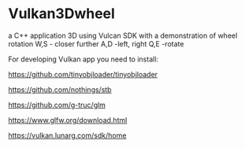 # Vulkan3Dwheel
a C++ application 3D using Vulcan SDK with a demonstration of wheel rotation
W,S - closer further
A,D -left, right
Q,E -rotate

For developing Vulkan app you need to install:

https://github.com/tinyobjloader/tinyobjloader

https://github.com/nothings/stb

https://github.com/g-truc/glm

https://www.glfw.org/download.html

https://vulkan.lunarg.com/sdk/home
